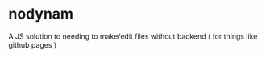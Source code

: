 # nodynam
A JS solution to needing to make/edit files without backend ( for things like github pages )
